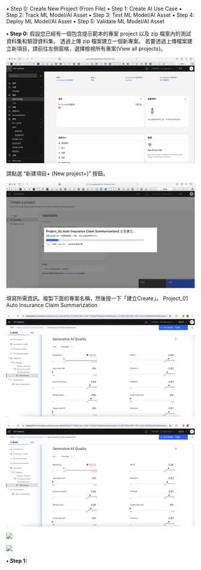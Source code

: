 ▪ Step 0: Create New Project (From File)
▪ Step 1: Create AI Use Case
▪ Step 2: Track ML Model/AI Asset
▪ Step 3: Test ML Model/AI Asset
▪ Step 4: Deploy ML Model/AI Asset
▪ Step 5: Validate ML Model/AI Asset


**▪ Step 0:**
假設您已經有一個包含提示範本的專案 project 以及 zip 檔案內的測試資料集和驗證資料集。
透過上傳 zip 檔案建立一個新專案。
若要透過上傳檔案建立新項目，請前往左側窗格，選擇檢視所有專案(View all projects)。

![](images/1.png)

請點選 “新建項目+ (New project+)”  按鈕。

![](images/%25E6%2588%25AA%25E5%259C%2596%25202024-03-09%2520%25E4%25B8%258A%25E5%258D%25889.15.52.png)

填寫所需資訊。複製下面的專案名稱，然後按一下「建立Create」。
Project_01 Auto Insurance Claim Summarization

![](images/WXG1111.jpeg)

![](images/WXG1.png)

![](images/images/WXG2.png)

![](images/images/WXG3.png)

**▪ Step 1:**

